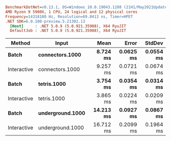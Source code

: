 ``` ini

BenchmarkDotNet=v0.13.1, OS=Windows 10.0.19043.1288 (21H1/May2021Update)
AMD Ryzen 9 5900X, 1 CPU, 24 logical and 12 physical cores
Frequency=14318180 Hz, Resolution=69.8413 ns, Timer=HPET
.NET SDK=6.0.100-preview.5.21302.13
  [Host]     : .NET 5.0.9 (5.0.921.35908), X64 RyuJIT
  DefaultJob : .NET 5.0.9 (5.0.921.35908), X64 RyuJIT


```
|      Method |            Input |      Mean |     Error |    StdDev |
|------------ |----------------- |----------:|----------:|----------:|
|       **Batch** |  **connectors.1000** |  **8.724 ms** | **0.0625 ms** | **0.0554 ms** |
| Interactive |  connectors.1000 |  9.257 ms | 0.0721 ms | 0.0674 ms |
|       **Batch** |      **tetris.1000** |  **3.754 ms** | **0.0354 ms** | **0.0314 ms** |
| Interactive |      tetris.1000 |  3.865 ms | 0.0224 ms | 0.0209 ms |
|       **Batch** | **underground.1000** | **14.213 ms** | **0.0927 ms** | **0.0867 ms** |
| Interactive | underground.1000 | 16.712 ms | 0.2099 ms | 0.1964 ms |
